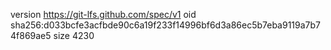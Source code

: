 version https://git-lfs.github.com/spec/v1
oid sha256:d033bcfe3acfbde90c6a19f233f14996bf6d3a86ec5b7eba9119a7b74f869ae5
size 4230
